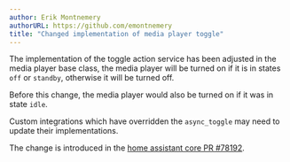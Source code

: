 ```yaml
---
author: Erik Montnemery
authorURL: https://github.com/emontnemery
title: "Changed implementation of media player toggle"
---
```


The implementation of the toggle action service has been adjusted in the media player base class,
the media player will be turned on if it is in states `off` or `standby`, otherwise it will be
turned off.

Before this change, the media player would also be turned on if it was in state `idle`.

Custom integrations which have overridden the `async_toggle` may need to update their implementations.

The change is introduced in the [home assistant core PR #78192](https://github.com/home-assistant/core/pull/78192).
